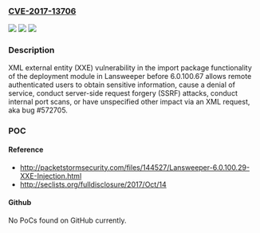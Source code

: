 ### [CVE-2017-13706](https://cve.mitre.org/cgi-bin/cvename.cgi?name=CVE-2017-13706)
![](https://img.shields.io/static/v1?label=Product&message=n%2Fa&color=blue)
![](https://img.shields.io/static/v1?label=Version&message=n%2Fa&color=blue)
![](https://img.shields.io/static/v1?label=Vulnerability&message=n%2Fa&color=brighgreen)

### Description

XML external entity (XXE) vulnerability in the import package functionality of the deployment module in Lansweeper before 6.0.100.67 allows remote authenticated users to obtain sensitive information, cause a denial of service, conduct server-side request forgery (SSRF) attacks, conduct internal port scans, or have unspecified other impact via an XML request, aka bug #572705.

### POC

#### Reference
- http://packetstormsecurity.com/files/144527/Lansweeper-6.0.100.29-XXE-Injection.html
- http://seclists.org/fulldisclosure/2017/Oct/14

#### Github
No PoCs found on GitHub currently.

